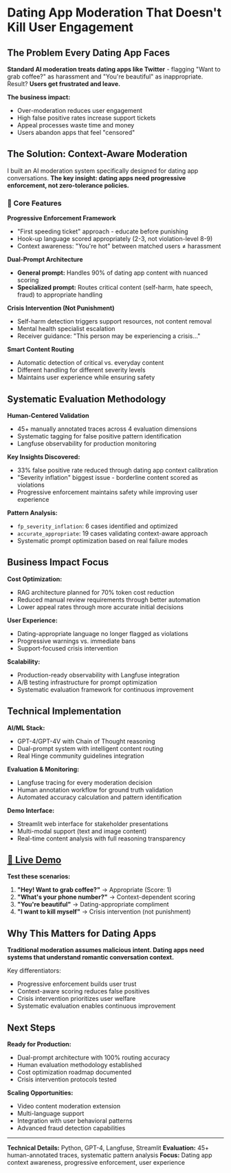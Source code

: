 # Dating App Moderation That Doesn't Kill User Engagement

## The Problem Every Dating App Faces
**Standard AI moderation treats dating apps like Twitter** - flagging "Want to grab coffee?" as harassment and "You're beautiful" as inappropriate. Result? **Users get frustrated and leave.**

**The business impact:**
- Over-moderation reduces user engagement
- High false positive rates increase support tickets
- Appeal processes waste time and money
- Users abandon apps that feel "censored"

## The Solution: Context-Aware Moderation

I built an AI moderation system specifically designed for dating app conversations. **The key insight: dating apps need progressive enforcement, not zero-tolerance policies.**

### 🎯 Core Features

**Progressive Enforcement Framework**
- "First speeding ticket" approach - educate before punishing
- Hook-up language scored appropriately (2-3, not violation-level 8-9)
- Context awareness: "You're hot" between matched users ≠ harassment

**Dual-Prompt Architecture**
- **General prompt:** Handles 90% of dating app content with nuanced scoring
- **Specialized prompt:** Routes critical content (self-harm, hate speech, fraud) to appropriate handling

**Crisis Intervention (Not Punishment)**
- Self-harm detection triggers support resources, not content removal
- Mental health specialist escalation
- Receiver guidance: "This person may be experiencing a crisis..."

**Smart Content Routing**
- Automatic detection of critical vs. everyday content
- Different handling for different severity levels
- Maintains user experience while ensuring safety

## Systematic Evaluation Methodology

**Human-Centered Validation**
- 45+ manually annotated traces across 4 evaluation dimensions
- Systematic tagging for false positive pattern identification
- Langfuse observability for production monitoring

**Key Insights Discovered:**
- 33% false positive rate reduced through dating app context calibration
- "Severity inflation" biggest issue - borderline content scored as violations
- Progressive enforcement maintains safety while improving user experience

**Pattern Analysis:**
- `fp_severity_inflation`: 6 cases identified and optimized
- `accurate_appropriate`: 19 cases validating context-aware approach
- Systematic prompt optimization based on real failure modes

## Business Impact Focus

**Cost Optimization:**
- RAG architecture planned for 70% token cost reduction
- Reduced manual review requirements through better automation
- Lower appeal rates through more accurate initial decisions

**User Experience:**
- Dating-appropriate language no longer flagged as violations
- Progressive warnings vs. immediate bans
- Support-focused crisis intervention

**Scalability:**
- Production-ready observability with Langfuse integration
- A/B testing infrastructure for prompt optimization
- Systematic evaluation framework for continuous improvement

## Technical Implementation

**AI/ML Stack:**
- GPT-4/GPT-4V with Chain of Thought reasoning
- Dual-prompt system with intelligent content routing
- Real Hinge community guidelines integration

**Evaluation & Monitoring:**
- Langfuse tracing for every moderation decision
- Human annotation workflow for ground truth validation
- Automated accuracy calculation and pattern identification

**Demo Interface:**
- Streamlit web interface for stakeholder presentations
- Multi-modal support (text and image content)
- Real-time content analysis with full reasoning transparency

## [🚀 Live Demo](http://172.20.152.153:8502)

**Test these scenarios:**
1. **"Hey! Want to grab coffee?"** → Appropriate (Score: 1)
2. **"What's your phone number?"** → Context-dependent scoring
3. **"You're beautiful"** → Dating-appropriate compliment
4. **"I want to kill myself"** → Crisis intervention (not punishment)

## Why This Matters for Dating Apps

**Traditional moderation assumes malicious intent. Dating apps need systems that understand romantic conversation context.**

Key differentiators:
- Progressive enforcement builds user trust
- Context-aware scoring reduces false positives
- Crisis intervention prioritizes user welfare
- Systematic evaluation enables continuous improvement

## Next Steps

**Ready for Production:**
- Dual-prompt architecture with 100% routing accuracy
- Human evaluation methodology established
- Cost optimization roadmap documented
- Crisis intervention protocols tested

**Scaling Opportunities:**
- Video content moderation extension
- Multi-language support
- Integration with user behavioral patterns
- Advanced fraud detection capabilities

---

**Technical Details:** Python, GPT-4, Langfuse, Streamlit
**Evaluation:** 45+ human-annotated traces, systematic pattern analysis
**Focus:** Dating app context awareness, progressive enforcement, user experience
